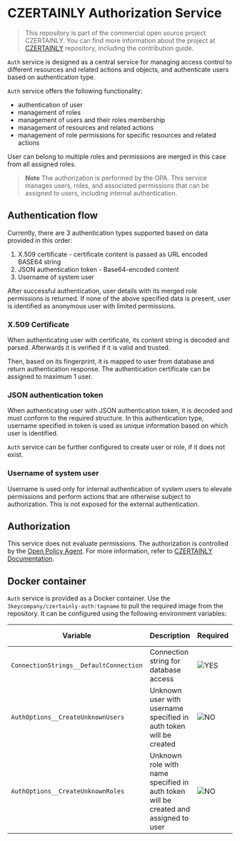 # CZERTAINLY Authorization Service

> This repository is part of the commercial open source project CZERTAINLY. You can find more information about the project at [CZERTAINLY](https://github.com/3KeyCompany/CZERTAINLY) repository, including the contribution guide.

`Auth` service is designed as a central service for managing access control to different resources and related actions and objects, and authenticate users based on authentication type.

`Auth` service offers the following functionality:
- authentication of user
- management of roles
- management of users and their roles membership
- management of resources and related actions
- management of role permissions for specific resources and related actions

User can belong to multiple roles and permissions are merged in this case from all assigned roles.

> **Note**
> The authorization is performed by the OPA. This service manages users, roles, and associated permissions that can be assigned to users, including internal authentication.

## Authentication flow

Currently, there are 3 authentication types supported based on data provided in this order:
1. X.509 certificate - certificate content is passed as URL encoded BASE64 string   
2. JSON authentication token - Base64-encoded content
3. Username of system user

After successful authentication, user details with its merged role permissions is returned. If none of the above specified data is present, user is identified as anonymous user with limited permissions.

### X.509 Certificate

When authenticating user with certificate, its content string is decoded and parsed.
Afterwards it is verified if it is valid and trusted.

Then, based on its fingerprint, it is mapped to user from database and return authentication response.
The authentication certificate can be assigned to maximum 1 user. 

### JSON authentication token

When authenticating user with JSON authentication token, it is decoded and must conform to the required structure.
In this authentication type, username specified in token is used as unique information based on which user is identified.

`Auth` service can be further configured to create user or role, if it does not exist.

### Username of system user

Username is used only for internal authentication of system users to elevate permissions and perform actions that are otherwise subject to authorization. This is not exposed for the external authentication.

## Authorization

This service does not evaluate permissions.
The authorization is controlled by the [Open Policy Agent](https://www.openpolicyagent.org/). For more information, refer to [CZERTAINLY Documentation](https://docs.czertainly.com/docs/concept-design/architecture/access-control). 

## Docker container

`Auth` service is provided as a Docker container. Use the `3keycompany/czertainly-auth:tagname` to pull the required image from the repository. It can be configured using the following environment variables:

| Variable                               | Description                                                                         | Required                                              | Default value |
|----------------------------------------|-------------------------------------------------------------------------------------|-------------------------------------------------------|---------------|
| `ConnectionStrings__DefaultConnection` | Connection string for database access                                               | ![YES](https://img.shields.io/badge/-YES-success.svg) | `N/A`         |
| `AuthOptions__CreateUnknownUsers`      | Unknown user with username specified in auth token will be created                  | ![NO](https://img.shields.io/badge/-NO-red.svg)       | `false`       |
| `AuthOptions__CreateUnknownRoles`      | Unknown role with name specified in auth token will be created and assigned to user | ![NO](https://img.shields.io/badge/-NO-red.svg)       | `false`       |
